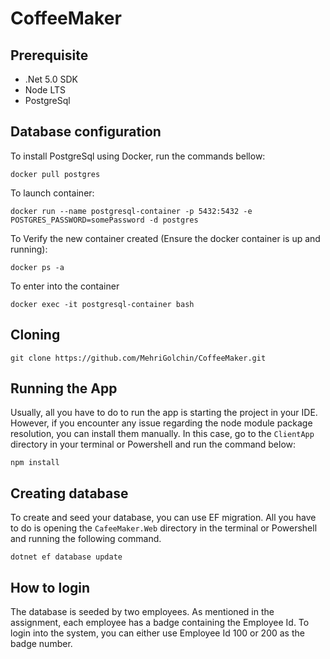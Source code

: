# CoffeeMaker

## Prerequisite

- .Net 5.0 SDK
- Node LTS
- PostgreSql

## Database configuration

To install PostgreSql using Docker, run the commands bellow:

```
docker pull postgres
```

To launch container:

```
docker run --name postgresql-container -p 5432:5432 -e POSTGRES_PASSWORD=somePassword -d postgres
```

To Verify the new container created (Ensure the docker container is up and running):

```
docker ps -a
```

To enter into the container

```
docker exec -it postgresql-container bash
```

## Cloning

```
git clone https://github.com/MehriGolchin/CoffeeMaker.git
```

## Running the App

Usually, all you have to do to run the app is starting the project in your IDE. However, if you encounter any issue regarding the node module package resolution, you can install them manually. In this case, go to the `ClientApp` directory in your terminal or Powershell and run the command below:

```
npm install
```

## Creating database

To create and seed your database, you can use EF migration. All you have to do is opening the `CafeeMaker.Web` directory in the terminal or Powershell and running the following command.

```
dotnet ef database update
```

## How to login

The database is seeded by two employees. As mentioned in the assignment, each employee has a badge containing the Employee Id. To login into the system, you can either use Employee Id 100 or 200 as the badge number.